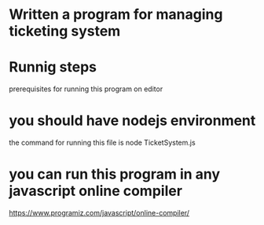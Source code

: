 # Written a program for managing ticketing system


# Runnig steps
   prerequisites for running this program on editor
   # you should have nodejs environment
   the command for running this  file is 
       node TicketSystem.js


# you can run this program in any javascript online compiler
https://www.programiz.com/javascript/online-compiler/



